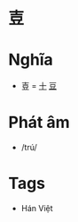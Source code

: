 # 壴

# Nghĩa
* 壴 = [十](十.md) [豆](豆.md)

# Phát âm
* /trú/

# Tags
* Hán Việt

<script>window.HANZI_FIELD='壴';</script>
